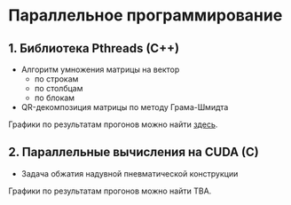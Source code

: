 # Параллельное программирование

## 1. Библиотека Pthreads (C++)
* Алгоритм умножения матрицы на вектор
  * по строкам
  * по столбцам
  * по блокам
* QR-декомпозиция матрицы по методу Грама-Шмидта

Графики по результатам прогонов можно найти [здесь](lab1/pthreads_visualization.ipynb).

## 2. Параллельные вычисления на CUDA (C)
* Задача обжатия надувной пневматической конструкции

Графики по результатам прогонов можно найти TBA.